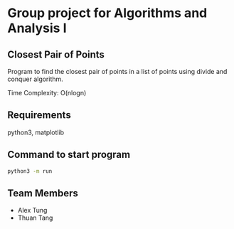 # Group project for Algorithms and Analysis I

## Closest Pair of Points

Program to find the closest pair of points in a list of points using divide
and conquer algorithm.

Time Complexity: O(nlogn)

## Requirements

python3, matplotlib

## Command to start program

```bash
python3 -m run
```

## Team Members

- Alex Tung
- Thuan Tang
